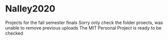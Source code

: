 # Nalley2020
Projects for the fall semester finals
Sorry only check the folder proects, was unable to remove previous uploads
The MIT Personal Project is ready to be checked
